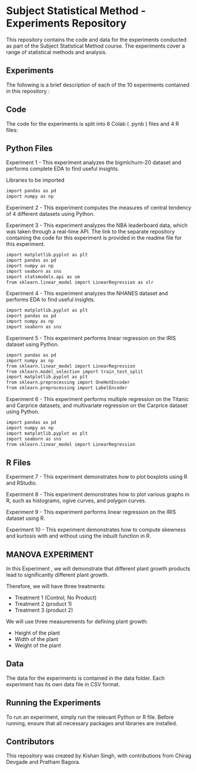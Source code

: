 # Subject Statistical Method - Experiments Repository

This repository contains the code and data for the experiments conducted as part of the Subject Statistical Method course. The experiments cover a range of statistical methods and analysis.

## Experiments

The following is a brief description of each of the 10 experiments contained in this repository :

## Code
The code for the experiments is split into 6 Colab ( .pynb ) files and 4 R files:

## Python Files

Experiment 1 - This experiment analyzes the bigmlchurn-20 dataset and performs complete EDA to find useful insights.

Libraries to be imported

```sh
import pandas as pd
import numpy as np
```

Experiment 2 - This experiment computes the measures of central tendency of 4 different datasets using Python.

Experiment 3 - This experiment analyzes the NBA leaderboard data, which was taken through a real-time API. The link to the separate repository containing the code for this experiment is provided in the readme file for this experiment.

```sh
import matplotlib.pyplot as plt
import pandas as pd
import numpy as np
import seaborn as sns
import statsmodels.api as sm
from sklearn.linear_model import LinearRegression as slr
```

Experiment 4 - This experiment analyzes the NHANES dataset and performs EDA to find useful insights.

```sh
import matplotlib.pyplot as plt
import pandas as pd
import numpy as np
import seaborn as sns
```

Experiment 5 - This experiment performs linear regression on the IRIS dataset using Python.

```sh
import pandas as pd
import numpy as np
from sklearn.linear_model import LinearRegression
from sklearn.model_selection import train_test_split
import matplotlib.pyplot as plt
from sklearn.preprocessing import OneHotEncoder
from sklearn.preprocessing import LabelEncoder
```

Experiment 6 - This experiment performs multiple regression on the Titanic and Carprice datasets, and multivariate regression on the Carprice dataset using Python.

```sh
import pandas as pd
import numpy as np
import matplotlib.pyplot as plt
import seaborn as sns
from sklearn.linear_model import LinearRegression
```


## R Files

Experiment 7 - This experiment demonstrates how to plot boxplots using R and RStudio.

Experiment 8 - This experiment demonstrates how to plot various graphs in R, such as histograms, ogive curves, and polygon curves.

Experiment 9 - This experiment performs linear regression on the IRIS dataset using R.

Experiment 10 - This experiment demonstrates how to compute skewness and kurtosis with and without using the inbuilt function in R.

## MANOVA EXPERIMENT

In this Experiment , we will demonstrate that different plant growth products lead to significantly different plant growth.

Therefore, we will have three treatments:

 - Treatment 1 (Control, No Product)
 - Treatment 2 (product 1)
 - Treatment 3 (product 2)
 
We will use three measurements for defining plant growth:

 - Height of the plant
 - Width of the plant
 - Weight of the plant

## Data

The data for the experiments is contained in the data folder. Each experiment has its own data file in CSV format.

## Running the Experiments

To run an experiment, simply run the relevant Python or R file. Before running, ensure that all necessary packages and libraries are installed.

## Contributors

This repository was created by Kishan Singh, with contributions from Chirag Devgade and Pratham Bagora.
